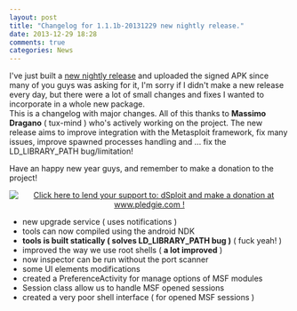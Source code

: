 ```yaml
---
layout: post
title: "Changelog for 1.1.1b-20131229 new nightly release."
date: 2013-12-29 18:28
comments: true
categories: News
---
```


I've just built a <a href="http://update.dsploit.net/nightly">new nightly release</a> and uploaded the signed APK since many of you guys was asking for it, I'm sorry if I didn't make a new release every day, but there were a lot of small changes and fixes I wanted to incorporate in a whole new package.  
This is a changelog with major changes. All of this thanks to **Massimo Dragano** ( tux-mind ) who's actively working on the project.
The new release aims to improve integration with the Metasploit framework, fix many issues, improve spawned processes handling and … fix the LD_LIBRARY_PATH bug/limitation!

<!-- more -->

Have an happy new year guys, and remember to make a donation to the project!

<center>
  <a href='http://www.pledgie.com/campaigns/22257'><img alt='Click here to lend your support to: dSploit and make a donation at www.pledgie.com !' src='http://www.pledgie.com/campaigns/22257.png?skin_name=chrome' border='0' /></a>
</center>

* new upgrade service ( uses notifications )
* tools can now compiled using the android NDK
* **tools is built statically ( solves LD_LIBRARY_PATH bug )** ( fuck yeah! )
* improved the way we use root shells ( **a lot improved** )
* now inspector can be run without the port scanner
* some UI elements modifications
* created a PreferenceActivity for manage options of MSF modules
* Session class allow us to handle MSF opened sessions
* created a very poor shell interface ( for opened MSF sessions )